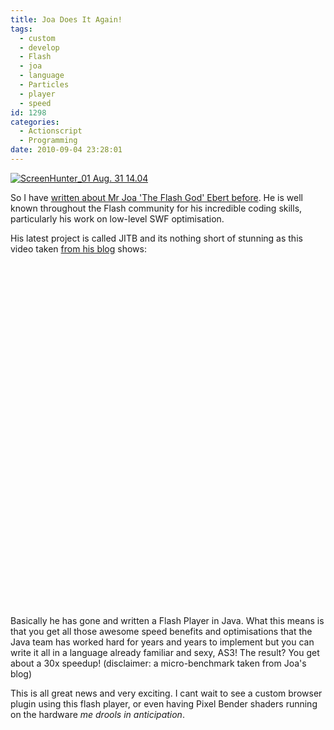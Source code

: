```yaml
---
title: Joa Does It Again!
tags:
  - custom
  - develop
  - Flash
  - joa
  - language
  - Particles
  - player
  - speed
id: 1298
categories:
  - Actionscript
  - Programming
date: 2010-09-04 23:28:01
---
```


[![](https://mikecann.co.uk/wp-content/uploads/2010/08/ScreenHunter_01-Aug.-31-14.04.jpg "ScreenHunter_01 Aug. 31 14.04")](https://mikecann.co.uk/wp-content/uploads/2010/08/ScreenHunter_01-Aug.-31-14.04.jpg)

So I have [written about Mr Joa 'The Flash God' Ebert before](https://mikecann.co.uk/flash/funk-ioc-a-new-dependency-injection-framework/). He is well known throughout the Flash community for his incredible coding skills, particularly his work on low-level SWF optimisation.

His latest project is called JITB and its nothing short of stunning as this video taken [from his blog](https://blog.joa-ebert.com/2010/08/31/so-i-recorded-a-new-video/) shows:

<object classid="clsid:d27cdb6e-ae6d-11cf-96b8-444553540000" width="700" height="550" codebase="https://download.macromedia.com/pub/shockwave/cabs/flash/swflash.cab#version=6,0,40,0"><param name="allowFullScreen" value="true" /><param name="allowscriptaccess" value="always" /><param name="src" value="https://www.youtube.com/v/atzHF7YGp6Y?fs=1&amp;hl=en_GB&amp;hd=1" /><param name="allowfullscreen" value="true" /><embed type="application/x-shockwave-flash" width="700" height="550" src="https://www.youtube.com/v/atzHF7YGp6Y?fs=1&amp;hl=en_GB&amp;hd=1" allowscriptaccess="always" allowfullscreen="true"></embed></object>

Basically he has gone and written a Flash Player in Java. What this means is that you get all those awesome speed benefits and optimisations that the Java team has worked hard for years and years to implement but you can write it all in a language already familiar and sexy, AS3! The result? You get about a 30x speedup! (disclaimer: a micro-benchmark taken from Joa's blog)

This is all great news and very exciting. I cant wait to see a custom browser plugin using this flash player, or even having Pixel Bender shaders running on the hardware *me drools in anticipation*.